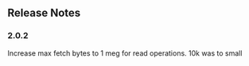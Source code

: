 ## Release Notes

### 2.0.2

Increase max fetch bytes to 1 meg for read operations.  10k was to small
